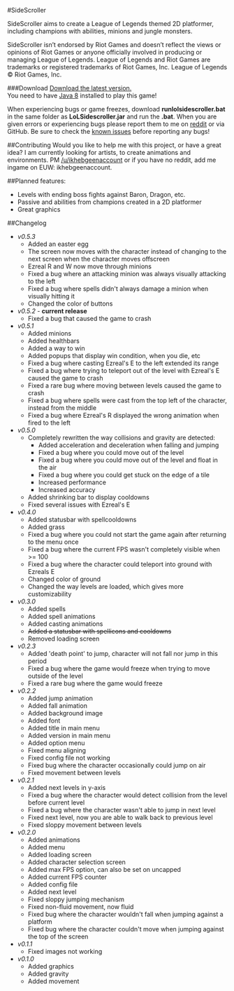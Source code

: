 #SideScroller

SideScroller aims to create a League of Legends themed 2D platformer, including champions with abilities, minions and jungle monsters. 

SideScroller isn’t endorsed by Riot Games and doesn’t reflect the views or opinions of Riot Games or anyone officially involved in producing or managing League of Legends. League of Legends and Riot Games are trademarks or registered trademarks of Riot Games, Inc. League of Legends © Riot Games, Inc. 

###Download
[Download the latest version.](https://github.com/ikhebgeenaccount/SideScroller/releases)  
You need to have [Java 8](http://www.java.com) installed to play this game!

When experiencing bugs or game freezes, download **runlolsidescroller.bat** in the same folder as **LoLSidescroller.jar** and run the **.bat**. When you are given errors or experiencing bugs please report them to me on [reddit](http://www.reddit.com/u/ikhebgeenaccount) or via GitHub. Be sure to check the [known issues](https://github.com/ikhebgeenaccount/SideScroller/blob/master/BUGS.md) before reporting any bugs!

##Contributing
Would you like to help me with this project, or have a great idea?
I am currently looking for artists, to create animations and environments.
PM [/u/ikhebgeenaccount](http://www.reddit.com/u/ikhebgeenaccount) or if you have no reddit, add me ingame on EUW: ikhebgeenaccount.

##Planned features:
  - Levels with ending boss fights against Baron, Dragon, etc.
  - Passive and abilities from champions created in a 2D platformer
  - Great graphics 

##Changelog
  - *v0.5.3*
    - Added an easter egg
    - The screen now moves with the character instead of changing to the next screen when the character moves offscreen
    - Ezreal R and W now move through minions
	- Fixed a bug where an attacking minion was always visually attacking to the left
	- Fixed a bug where spells didn't always damage a minion when visually hitting it
	- Changed the color of buttons
  - *v0.5.2* - **current release**
    - Fixed a bug that caused the game to crash
  - *v0.5.1*
    - Added minions
	- Added healthbars
	- Added a way to win
	- Added popups that display win condition, when you die, etc
	- Fixed a bug where casting Ezreal's E to the left extended its range
	- Fixed a bug where trying to teleport out of the level with Ezreal's E caused the game to crash
	- Fixed a rare bug where moving between levels caused the game to crash
	- Fixed a bug where spells were cast from the top left of the character, instead from the middle
	- Fixed a bug where Ezreal's R displayed the wrong animation when fired to the left
  - *v0.5.0*
    - Completely rewritten the way collisions and gravity are detected:
      - Added acceleration and deceleration when falling and jumping
      - Fixed a bug where you could move out of the level
      - Fixed a bug where you could move out of the level and float in the air
      - Fixed a bug where you could get stuck on the edge of a tile
      - Increased performance
      - Increased accuracy
	- Added shrinking bar to display cooldowns
	- Fixed several issues with Ezreal's E
  - *v0.4.0*
    - Added statusbar with spellcooldowns
    - Added grass
    - Fixed a bug where you could not start the game again after returning to the menu once
    - Fixed a bug where the current FPS wasn't completely visible when >= 100
    - Fixed a bug where the character could teleport into ground with Ezreals E
    - Changed color of ground
    - Changed the way levels are loaded, which gives more customizability
  - *v0.3.0*
    - Added spells
    - Added spell animations
    - Added casting animations
    - ~~Added a statusbar with spellicons and cooldowns~~
    - Removed loading screen
  - *v0.2.3*
    - Added 'death point' to jump, character will not fall nor jump in this period
    - Fixed a bug where the game would freeze when trying to move outside of the level
    - Fixed a rare bug where the game would freeze
  - *v0.2.2*
    - Added jump animation
    - Added fall animation
    - Added background image
    - Added font
    - Added title in main menu
    - Added version in main menu
    - Added option menu
    - Fixed menu aligning
    - Fixed config file not working
    - Fixed bug where the character occasionally could jump on air
    - Fixed movement between levels
  - *v0.2.1*
    - Added next levels in y-axis
    - Fixed a bug where the character would detect collision from the level before current level
    - Fixed a bug where the character wasn't able to jump in next level
    - Fixed next level, now you are able to walk back to previous level
    - Fixed sloppy movement between levels
  - *v0.2.0*
    - Added animations
    - Added menu
    - Added loading screen
    - Added character selection screen
    - Added max FPS option, can also be set on uncapped
    - Added current FPS counter
    - Added config file
    - Added next level
    - Fixed sloppy jumping mechanism
    - Fixed non-fluid movement, now fluid
    - Fixed bug where the character wouldn't fall when jumping against a platform
    - Fixed bug where the character couldn't move when jumping against the top of the screen
  - *v0.1.1*
    - Fixed images not working
  - *v0.1.0*
    - Added graphics
    - Added gravity
    - Added movement
